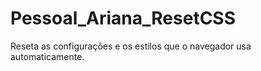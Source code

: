 # Pessoal_Ariana_ResetCSS

Reseta as configurações e os estilos que o navegador usa automaticamente.
